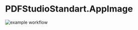 # PDFStudioStandart.AppImage

![example workflow](https://github.com/nx-appbuild-hub/PDFStudio.AppImage//actions/workflows/makefile.yml/badge.svg)
